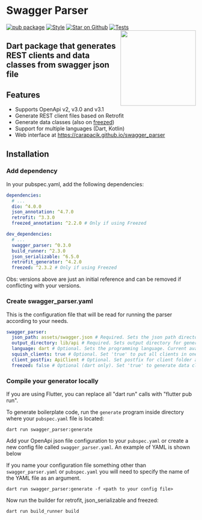 # Swagger Parser
[![pub package](https://img.shields.io/pub/v/swagger_parser.svg)](https://pub.dev/packages/swagger_parser)
[![Style](https://img.shields.io/badge/style-carapacik_lints-40c4ff.svg)](https://pub.dev/packages/carapacik_lints)
[![Star on Github](https://img.shields.io/github/stars/Carapacik/swagger_parser.svg?style=flat&logo=github&colorB=deeppink&label=stars)](https://github.com/Carapacik/swagger_parser)
[![Tests](https://github.com/Carapacik/swagger_parser/actions/workflows/tests.yml/badge.svg?branch=main)](https://github.com/Carapacik/swagger_parser/actions/workflows/tests.yml)
<a href="https://omega-r.com/"><img src="https://raw.githubusercontent.com/Carapacik/swagger_parser/main/.github/readme/omega_logo.png" width="200" align="right"/></a>

## Dart package that generates REST clients and data classes from swagger json file

## Features

- Supports OpenApi v2, v3.0 and v3.1
- Generate REST client files based on Retrofit
- Generate data classes (also on [freezed](https://pub.dev/packages/freezed))
- Support for multiple languages (Dart, Kotlin)
- Web interface at https://carapacik.github.io/swagger_parser

## Installation

### Add dependency

In your pubspec.yaml, add the following dependencies:

```yaml
dependencies:
  # ...
  dio: ^4.0.0
  json_annotation: ^4.7.0
  retrofit: ^3.3.0
  freezed_annotation: ^2.2.0 # Only if using Freezed

dev_dependencies:
  # ...
  swagger_parser: ^0.3.0
  build_runner: ^2.3.0
  json_serializable: ^6.5.0
  retrofit_generator: ^4.2.0
  freezed: ^2.3.2 # Only if using Freezed
```

Obs: versions above are just an initial reference and can be removed if conflicting with your versions.

### Create swagger_parser.yaml

This is the configuration file that will be read for running the parser according to your needs.

```yaml
swagger_parser:
  json_path: assets/swagger.json # Required. Sets the json path directory for api definition. This is just a suggestion for path
  output_directory: lib/api # Required. Sets output directory for generated files (api clients and models)
  language: dart # Optional. Sets the programming language. Current available languages are: dart, kotlin. Default: dart
  squish_clients: true # Optional. Set 'true' to put all clients in one folder. Default: false
  client_postfix: ApiClient # Optional. Set postfix for client folder and Class. Works if there is only a single class or squish is true. Default: Client
  freezed: false # Optional (dart only). Set 'true' to generate data classes using freezed package. Default: false
```

### Compile your generator locally

If you are using Flutter, you can replace all "dart run" calls with "flutter pub run".

To generate boilerplate code, run the `generate` program inside directory where your `pubspec.yaml` file is located:
```shell
dart run swagger_parser:generate
```

Add your OpenApi json file configuration to your `pubspec.yaml` or create a new config file called `swagger_parser.yaml`.
An example of YAML is shown below

If you name your configuration file something other than `swagger_parser.yaml` or `pubspec.yaml` 
you will need to specify the name of the YAML file as an argument.

```shell
dart run swagger_parser:generate -f <path to your config file>
```

Now run the builder for retrofit, json_serializable and freezed:

```shell
dart run build_runner build
```

